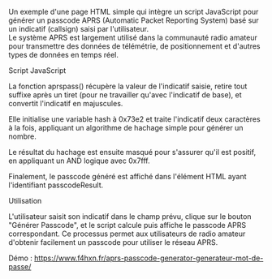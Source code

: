 Un exemple d'une page HTML simple qui intègre un script JavaScript pour générer un passcode APRS (Automatic Packet Reporting System) basé sur un indicatif (callsign) saisi par l'utilisateur. 
<br>
Le système APRS est largement utilisé dans la communauté radio amateur pour transmettre des données de télémétrie, de positionnement et d'autres types de données en temps réel.
<br>

Script JavaScript

La fonction aprspass() récupère la valeur de l'indicatif saisie, retire tout suffixe après un tiret (pour ne travailler qu'avec l'indicatif de base), et convertit l'indicatif en majuscules.

Elle initialise une variable hash à 0x73e2 et traite l'indicatif deux caractères à la fois, appliquant un algorithme de hachage simple pour générer un nombre.

Le résultat du hachage est ensuite masqué pour s'assurer qu'il est positif, en appliquant un AND logique avec 0x7fff.

Finalement, le passcode généré est affiché dans l'élément HTML ayant l'identifiant passcodeResult.

Utilisation

L'utilisateur saisit son indicatif dans le champ prévu, clique sur le bouton "Générer Passcode", et le script calcule puis affiche le passcode APRS correspondant. Ce processus permet aux utilisateurs de radio amateur d'obtenir facilement un passcode pour utiliser le réseau APRS.

Démo : https://www.f4hxn.fr/aprs-passcode-generator-generateur-mot-de-passe/

